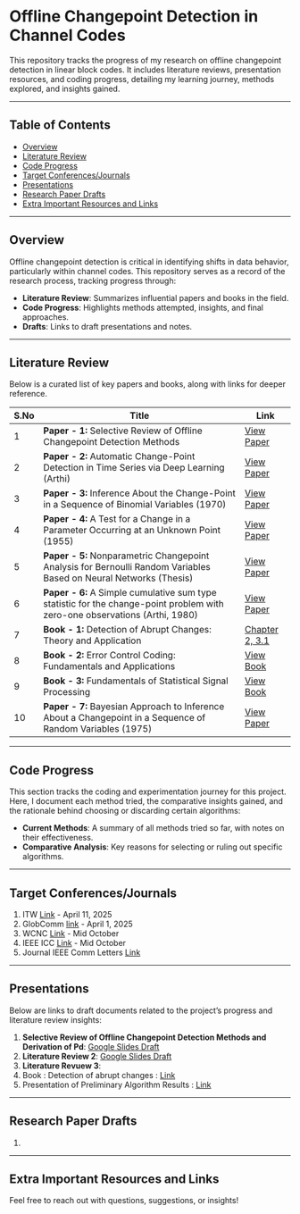 # Offline Changepoint Detection in Channel Codes

This repository tracks the progress of my research on offline changepoint detection in linear block codes. It includes literature reviews, presentation resources, and coding progress, detailing my learning journey, methods explored, and insights gained.

---

## Table of Contents
- [Overview](#Overview)
- [Literature Review](#Literature-Review)
- [Code Progress](#Code-Progress)
- [Target Conferences/Journals](#Target-Conferences/Journals)
- [Presentations](#Presentations)
- [Research Paper Drafts](#Research-Paper-Drafts)
- [Extra Important Resources and Links](#Extra-Important-Resourcec-and-Links)


---

## Overview

Offline changepoint detection is critical in identifying shifts in data behavior, particularly within channel codes. This repository serves as a record of the research process, tracking progress through:
- **Literature Review**: Summarizes influential papers and books in the field.
- **Code Progress**: Highlights methods attempted, insights, and final approaches.
- **Drafts**: Links to draft presentations and notes.

---


## Literature Review

Below is a curated list of key papers and books, along with links for deeper reference.

| **S.No** | **Title**                                                                           | **Link**                                                                                                 |
| -------- | ----------------------------------------------------------------------------------- | ------------------------------------------------------------------------------------------------------- |
| 1        | **Paper - 1:** Selective Review of Offline Changepoint Detection Methods            | [View Paper](https://www.sciencedirect.com/science/article/pii/S0165168419303494)                       |
| 2        | **Paper - 2:** Automatic Change-Point Detection in Time Series via Deep Learning (Arthi)   | [View Paper](https://arxiv.org/abs/2211.03860)                                                          |
| 3        | **Paper - 3:** Inference About the Change-Point in a Sequence of Binomial Variables (1970) | [View Paper](https://www.jstor.org/stable/2334766)                                                                                          |
| 4        | **Paper - 4:** A Test for a Change in a Parameter Occurring at an Unknown Point (1955)     | [View Paper](https://academic.oup.com/biomet/article-abstract/42/3-4/523/296358)                                                                                          |
| 5        | **Paper - 5:** Nonparametric Changepoint Analysis for Bernoulli Random Variables Based on Neural Networks (Thesis) | [View Paper](https://kluedo.ub.rptu.de/frontdoor/deliver/index/docId/2032/file/Final_Draft_October_14102008.pdf)      |
| 6        | **Paper - 6:** A Simple cumulative sum type statistic for the change-point problem with zero-one observations (Arthi, 1980) | [View Paper](https://www.jstor.org/stable/2335319)      |
| 7        | **Book - 1:** Detection of Abrupt Changes: Theory and Application                   | [Chapter 2, 3.1](https://people.irisa.fr/Michele.Basseville/kniga/kniga.pdf)                            |
| 8        | **Book - 2:** Error Control Coding: Fundamentals and Applications                   | [View Book](https://pg024ec.wordpress.com/wp-content/uploads/2013/09/error-control-coding-by-shu-lin.pdf)|
| 9        | **Book - 3:** Fundamentals of Statistical Signal Processing                         | [View Book]()                                                                                           |
| 10        | **Paper - 7:** Bayesian Approach to Inference About a Changepoint in a Sequence of Random Variables (1975)                         | [View Paper](https://www.jstor.org/stable/2335381?refreqid=fastly-default%3A81fef0d7415e79e63875176c864c8f65&seq=2)                                                                                           |

---

## Code Progress 

This section tracks the coding and experimentation journey for this project. Here, I document each method tried, the comparative insights gained, and the rationale behind choosing or discarding certain algorithms:

- **Current Methods**: A summary of all methods tried so far, with notes on their effectiveness.
- **Comparative Analysis**: Key reasons for selecting or ruling out specific algorithms.

---

## Target Conferences/Journals
1. ITW [Link](https://www.internationaltelecomsweek.com/) - April 11, 2025
2. GlobComm [link](https://globecom2025.ieee-globecom.org/) - April 1, 2025
3. WCNC [Link](https://wcnc2025.ieee-wcnc.org/call-papers) - Mid October
4. IEEE ICC [Link](https://icc2025.ieee-icc.org/) - Mid October
5. Journal IEEE Comm Letters [Link](https://www.comsoc.org/publications/journals/ieee-comml/ieee-communications-letters-submit-manuscript) 




---
## Presentations

Below are links to draft documents related to the project’s progress and literature review insights:

1. **Selective Review of Offline Changepoint Detection Methods and Derivation of Pd**: [Google Slides Draft](https://docs.google.com/presentation/d/1yzx00AFN8aDG7L4OdEDbvaQSgfRj37CbkmYR_34oxAI/edit#slide=id.p)
2. **Literature Review 2**: [Google Slides Draft](https://docs.google.com/presentation/d/1Q5Bpr53ahE7VJUO9jEYY8Y5o6oiOsMB28Xdz1r6LM04/edit#slide=id.p)
3. **Literature Revuew 3**:
4. Book : Detection of abrupt changes : [Link](https://docs.google.com/presentation/d/1PnksHSrUnm4IxZZjZRDIiH2pTVHfskBcWiLQSv_T2x0/edit?usp=sharing)
5. Presentation of Preliminary Algorithm Results : [Link](https://docs.google.com/presentation/d/1ifJwTT7WChptNUmF1L-d0v3JG3_7ZUKZgfhd49x3zac/edit?usp=sharing)

---
## Research Paper Drafts
1. 


---

## Extra Important Resources and Links

Feel free to reach out with questions, suggestions, or insights!
